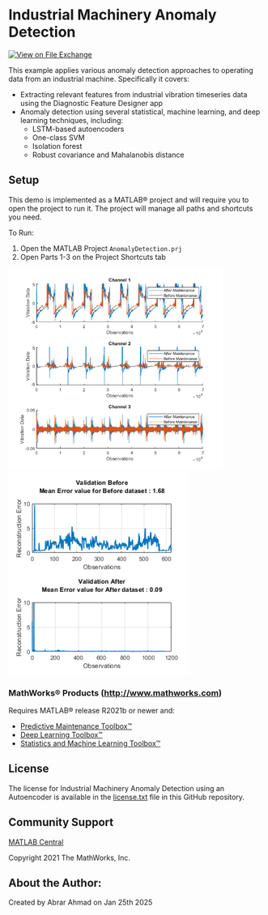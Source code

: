 # Industrial Machinery Anomaly Detection 

[![View <Industrial Machinery Anomaly Detection using an Autoencoder> on File Exchange](https://www.mathworks.com/matlabcentral/images/matlab-file-exchange.svg)](https://www.mathworks.com/matlabcentral/fileexchange/90752-industrial-machinery-anomaly-detection-using-an-autoencoder)

This example applies various anomaly detection approaches to operating data from an industrial machine. Specifically it covers: 
- Extracting relevant features from industrial vibration timeseries data using the Diagnostic Feature Designer app
- Anomaly detection using several statistical, machine learning, and deep learning techniques, including: 
    - LSTM-based autoencoders
    - One-class SVM
    - Isolation forest
    - Robust covariance and Mahalanobis distance

## Setup 
This demo is implemented as a MATLAB® project and will require you to open the project to run it. The project will manage all paths and shortcuts you need. 

To Run:
1. Open the MATLAB Project `AnomalyDetection.prj`
2. Open Parts 1-3 on the Project Shortcuts tab

<img src="Images/Data.png" height="400">
<img src="Images/ReconstructionError.PNG" height="400">

### MathWorks® Products (http://www.mathworks.com)

Requires MATLAB® release R2021b or newer and:
- [Predictive Maintenance Toolbox™](https://www.mathworks.com/products/predictive-maintenance.html)
- [Deep Learning Toolbox™](https://www.mathworks.com/products/deep-learning.html)
- [Statistics and Machine Learning Toolbox™](https://www.mathworks.com/products/statistics.html)

## License
The license for Industrial Machinery Anomaly Detection using an Autoencoder is available in the [license.txt](license.txt) file in this GitHub repository.

## Community Support
[MATLAB Central](https://www.mathworks.com/matlabcentral)

Copyright 2021 The MathWorks, Inc.

## About the Author:
Created by Abrar Ahmad on Jan 25th 2025
